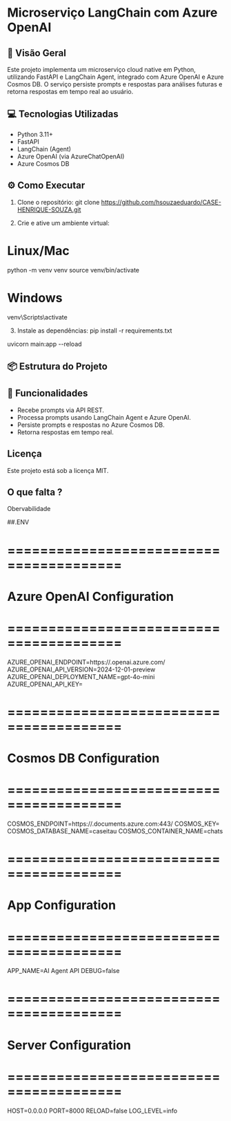 # Microserviço LangChain com Azure OpenAI

## 🚀 Visão Geral

Este projeto implementa um microserviço cloud native em Python, utilizando FastAPI e LangChain Agent, integrado com Azure OpenAI e Azure Cosmos DB. O serviço persiste prompts e respostas para análises futuras e retorna respostas em tempo real ao usuário.

## 💻 Tecnologias Utilizadas

- Python 3.11+
- FastAPI
- LangChain (Agent)
- Azure OpenAI (via AzureChatOpenAI)
- Azure Cosmos DB

## ⚙️ Como Executar

1. Clone o repositório:
git clone https://github.com/hsouzaeduardo/CASE-HENRIQUE-SOUZA.git

2. Crie e ative um ambiente virtual:
# Linux/Mac 
python -m venv venv source venv/bin/activate 
# Windows
venv\Scripts\activate

3. Instale as dependências:
pip install -r requirements.txt

uvicorn main:app --reload

## 📦 Estrutura do Projeto

## 📝 Funcionalidades

- Recebe prompts via API REST.
- Processa prompts usando LangChain Agent e Azure OpenAI.
- Persiste prompts e respostas no Azure Cosmos DB.
- Retorna respostas em tempo real.

## Licença
Este projeto está sob a licença MIT.

## O que falta ?
Obervabilidade

##.ENV

# ========================================
# Azure OpenAI Configuration
# ========================================

AZURE_OPENAI_ENDPOINT=https://<seu-endpoint>.openai.azure.com/
AZURE_OPENAI_API_VERSION=2024-12-01-preview
AZURE_OPENAI_DEPLOYMENT_NAME=gpt-4o-mini
AZURE_OPENAI_API_KEY=<sua-chave-aqui>

# ========================================
# Cosmos DB Configuration
# ========================================

COSMOS_ENDPOINT=https://<seu-endpoint-cosmos>.documents.azure.com:443/
COSMOS_KEY=<sua-chave-cosmos-aqui>
COSMOS_DATABASE_NAME=caseitau
COSMOS_CONTAINER_NAME=chats

# ========================================
# App Configuration
# ========================================

APP_NAME=AI Agent API
DEBUG=false

# ========================================
# Server Configuration
# ========================================

HOST=0.0.0.0
PORT=8000
RELOAD=false
LOG_LEVEL=info


